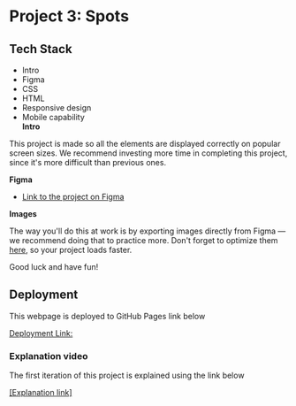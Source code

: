 # Project 3: Spots

## Tech Stack

- Intro
- Figma
- CSS
- HTML
- Responsive design
- Mobile capability  
  **Intro**

This project is made so all the elements are displayed correctly on popular screen sizes. We recommend investing more time in completing this project, since it's more difficult than previous ones.

**Figma**

- [Link to the project on Figma](https://www.figma.com/file/BBNm2bC3lj8QQMHlnqRsga/Sprint-3-Project-%E2%80%94-Spots?type=design&node-id=2%3A60&mode=design&t=afgNFybdorZO6cQo-1)

**Images**

The way you'll do this at work is by exporting images directly from Figma — we recommend doing that to practice more. Don't forget to optimize them [here](https://tinypng.com/), so your project loads faster.

Good luck and have fun!

## Deployment

This webpage is deployed to GitHub Pages link below

[Deployment Link:](https://sime924.github.io/se_project_spots/)

### Explanation video

The first iteration of this project is explained using the link below

[\[Explanation link\]](https://drive.google.com/file/d/1vYIu87ukY63hKX_rE-RRd3kJmfPG8Y9y/view?usp=sharing)

